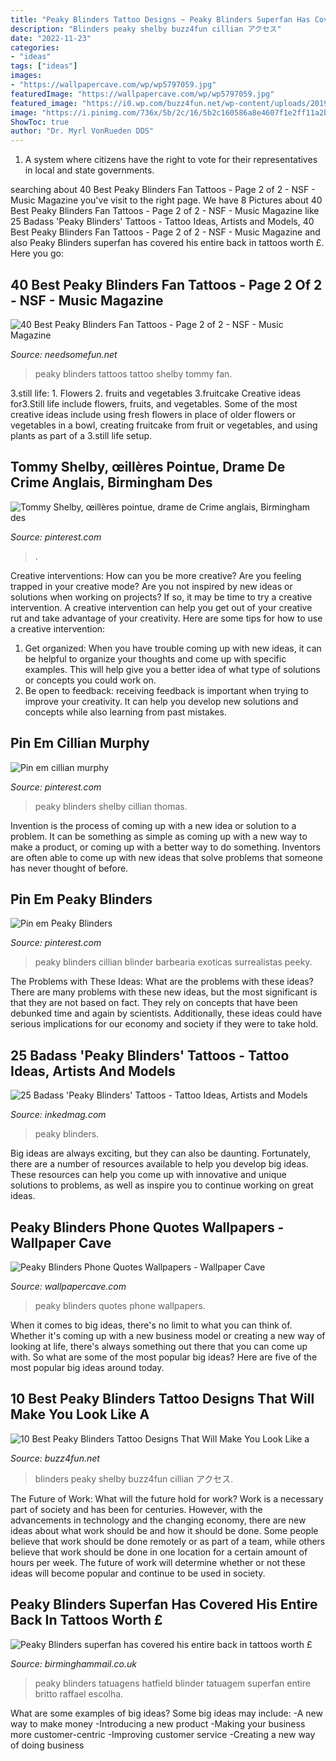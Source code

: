 ```yaml
---
title: "Peaky Blinders Tattoo Designs ~ Peaky Blinders Superfan Has Covered His Entire Back In Tattoos Worth £"
description: "Blinders peaky shelby buzz4fun cillian アクセス"
date: "2022-11-23"
categories:
- "ideas"
tags: ["ideas"]
images:
- "https://wallpapercave.com/wp/wp5797059.jpg"
featuredImage: "https://wallpapercave.com/wp/wp5797059.jpg"
featured_image: "https://i0.wp.com/buzz4fun.net/wp-content/uploads/2019/07/blinders-tattoo.jpg?fit=470%2C470&amp;ssl=1"
image: "https://i.pinimg.com/736x/5b/2c/16/5b2c160586a8e4607f1e2ff11a2b927c.jpg"
ShowToc: true
author: "Dr. Myrl VonRueden DDS"
---
```



1. A system where citizens have the right to vote for their representatives in local and state governments.

	

		
searching about 40 Best Peaky Blinders Fan Tattoos - Page 2 of 2 - NSF - Music Magazine you've visit to the right page. We have 8 Pictures about 40 Best Peaky Blinders Fan Tattoos - Page 2 of 2 - NSF - Music Magazine like 25 Badass &#039;Peaky Blinders&#039; Tattoos - Tattoo Ideas, Artists and Models, 40 Best Peaky Blinders Fan Tattoos - Page 2 of 2 - NSF - Music Magazine and also Peaky Blinders superfan has covered his entire back in tattoos worth £. Here you go:
		
    
## 40 Best Peaky Blinders Fan Tattoos - Page 2 Of 2 - NSF - Music Magazine

<img loading=lazy src="https://www.needsomefun.net/wp-content/uploads/2019/01/peaky-blinders-tattoo-16.jpg" onerror="this.onerror=null;this.src='https://tse4.mm.bing.net/th?id=OIP.fLP4H2YbxNkHp6zvUhWdkQAAAA&amp;pid=15.1';" alt="40 Best Peaky Blinders Fan Tattoos - Page 2 of 2 - NSF - Music Magazine">

_Source: needsomefun.net_

>peaky blinders tattoos tattoo shelby tommy fan. 

	

3.still life: 1. Flowers 2. fruits and vegetables 3.fruitcake
Creative ideas for3.Still life include flowers, fruits, and vegetables. Some of the most creative ideas include using fresh flowers in place of older flowers or vegetables in a bowl, creating fruitcake from fruit or vegetables, and using plants as part of a 3.still life setup.

    
## Tommy Shelby, œillères Pointue, Drame De Crime Anglais, Birmingham Des

<img loading=lazy src="https://i.pinimg.com/736x/5b/2c/16/5b2c160586a8e4607f1e2ff11a2b927c.jpg" onerror="this.onerror=null;this.src='https://tse4.mm.bing.net/th?id=OIP.3vSA5nEOrC1JzjbAogwMTgHaLP&amp;pid=15.1';" alt="Tommy Shelby, œillères pointue, drame de Crime anglais, Birmingham des">

_Source: pinterest.com_

>. 

	

Creative interventions: How can you be more creative?
Are you feeling trapped in your creative mode? Are you not inspired by new ideas or solutions when working on projects? If so, it may be time to try a creative intervention. A creative intervention can help you get out of your creative rut and take advantage of your creativity. Here are some tips for how to use a creative intervention: 
1. Get organized: When you have trouble coming up with new ideas, it can be helpful to organize your thoughts and come up with specific examples. This will help give you a better idea of what type of solutions or concepts you could work on. 
2. Be open to feedback: receiving feedback is important when trying to improve your creativity. It can help you develop new solutions and concepts while also learning from past mistakes. 

    
## Pin Em Cillian Murphy

<img loading=lazy src="https://i.pinimg.com/736x/87/88/66/8788665e2a5f08a0f60b9e89728bb5f0.jpg" onerror="this.onerror=null;this.src='https://tse1.mm.bing.net/th?id=OIP.zSgbOLwU4gtwdb5rm5zY_QHaJm&amp;pid=15.1';" alt="Pin em cillian murphy">

_Source: pinterest.com_

>peaky blinders shelby cillian thomas. 

	

Invention is the process of coming up with a new idea or solution to a problem. It can be something as simple as coming up with a new way to make a product, or coming up with a better way to do something. Inventors are often able to come up with new ideas that solve problems that someone has never thought of before.

    
## Pin Em Peaky Blinders

<img loading=lazy src="https://i.pinimg.com/originals/18/cd/96/18cd969b51e2fc07bc0702dc9b03ad18.jpg" onerror="this.onerror=null;this.src='https://tse2.mm.bing.net/th?id=OIP.KdYbmmZg-h0TZZC_LshlmwHaLq&amp;pid=15.1';" alt="Pin em Peaky Blinders">

_Source: pinterest.com_

>peaky blinders cillian blinder barbearia exoticas surrealistas peeky. 

	

The Problems with These Ideas: What are the problems with these ideas?
There are many problems with these new ideas, but the most significant is that they are not based on fact. They rely on concepts that have been debunked time and again by scientists. Additionally, these ideas could have serious implications for our economy and society if they were to take hold.

    
## 25 Badass &#039;Peaky Blinders&#039; Tattoos - Tattoo Ideas, Artists And Models

<img loading=lazy src="https://www.inkedmag.com/.image/ar_16:9%2Cc_fill%2Ccs_srgb%2Cfl_progressive%2Cg_faces:center%2Cq_auto:good%2Cw_768/MTc3MjMxMjgwODEzOTA5MTUz/peaky-blinders-fb.jpg" onerror="this.onerror=null;this.src='https://tse4.mm.bing.net/th?id=OIP.5unoRvV06Fi8xsETtbmIpAHaEK&amp;pid=15.1';" alt="25 Badass &#039;Peaky Blinders&#039; Tattoos - Tattoo Ideas, Artists and Models">

_Source: inkedmag.com_

>peaky blinders. 

	

Big ideas are always exciting, but they can also be daunting. Fortunately, there are a number of resources available to help you develop big ideas. These resources can help you come up with innovative and unique solutions to problems, as well as inspire you to continue working on great ideas.

    
## Peaky Blinders Phone Quotes Wallpapers - Wallpaper Cave

<img loading=lazy src="https://wallpapercave.com/wp/wp5797059.jpg" onerror="this.onerror=null;this.src='https://tse1.mm.bing.net/th?id=OIP.DLzEHP3gqtZei_yeeyA_UgHaNK&amp;pid=15.1';" alt="Peaky Blinders Phone Quotes Wallpapers - Wallpaper Cave">

_Source: wallpapercave.com_

>peaky blinders quotes phone wallpapers. 

	

When it comes to big ideas, there's no limit to what you can think of. Whether it's coming up with a new business model or creating a new way of looking at life, there's always something out there that you can come up with. So what are some of the most popular big ideas? Here are five of the most popular big ideas around today.

    
## 10 Best Peaky Blinders Tattoo Designs That Will Make You Look Like A

<img loading=lazy src="https://i0.wp.com/buzz4fun.net/wp-content/uploads/2019/07/blinders-tattoo.jpg?fit=470%2C470&amp;ssl=1" onerror="this.onerror=null;this.src='https://tse2.mm.bing.net/th?id=OIP.btGbBu8OaG_1-ZIYk3va_QAAAA&amp;pid=15.1';" alt="10 Best Peaky Blinders Tattoo Designs That Will Make You Look Like a">

_Source: buzz4fun.net_

>blinders peaky shelby buzz4fun cillian アクセス. 

	

The Future of Work: What will the future hold for work?
Work is a necessary part of society and has been for centuries. However, with the advancements in technology and the changing economy, there are new ideas about what work should be and how it should be done. Some people believe that work should be done remotely or as part of a team, while others believe that work should be done in one location for a certain amount of hours per week. The future of work will determine whether or not these ideas will become popular and continue to be used in society.

    
## Peaky Blinders Superfan Has Covered His Entire Back In Tattoos Worth £

<img loading=lazy src="https://i2-prod.birminghammail.co.uk/incoming/article13828391.ece/ALTERNATES/s615b/Tattoo-4.jpg" onerror="this.onerror=null;this.src='https://tse4.mm.bing.net/th?id=OIP.Ok4l0msDbepw8cnyL4k0IwHaLH&amp;pid=15.1';" alt="Peaky Blinders superfan has covered his entire back in tattoos worth £">

_Source: birminghammail.co.uk_

>peaky blinders tatuagens hatfield blinder tatuagem superfan entire britto raffael escolha. 

	

What are some examples of big ideas?
Some big ideas may include: 
-A new way to make money 
-Introducing a new product 
-Making your business more customer-centric 
-Improving customer service 
-Creating a new way of doing business

